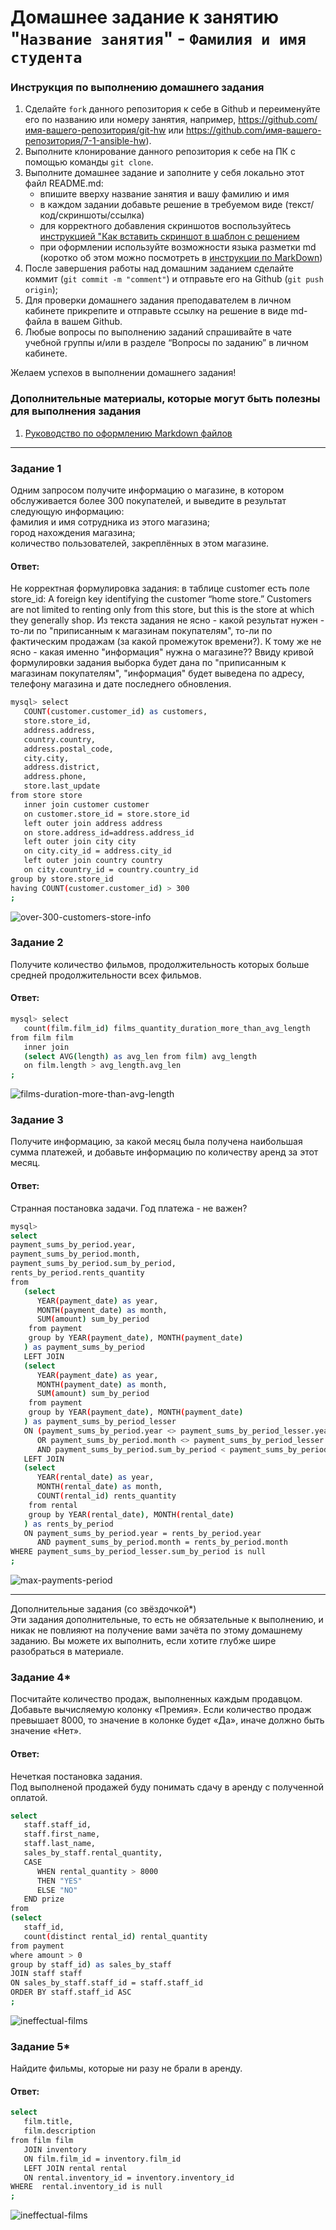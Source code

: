 # Домашнее задание к занятию "`Название занятия`" - `Фамилия и имя студента`


### Инструкция по выполнению домашнего задания

   1. Сделайте `fork` данного репозитория к себе в Github и переименуйте его по названию или номеру занятия, например, https://github.com/имя-вашего-репозитория/git-hw или  https://github.com/имя-вашего-репозитория/7-1-ansible-hw).
   2. Выполните клонирование данного репозитория к себе на ПК с помощью команды `git clone`.
   3. Выполните домашнее задание и заполните у себя локально этот файл README.md:
      - впишите вверху название занятия и вашу фамилию и имя
      - в каждом задании добавьте решение в требуемом виде (текст/код/скриншоты/ссылка)
      - для корректного добавления скриншотов воспользуйтесь [инструкцией "Как вставить скриншот в шаблон с решением](https://github.com/netology-code/sys-pattern-homework/blob/main/screen-instruction.md)
      - при оформлении используйте возможности языка разметки md (коротко об этом можно посмотреть в [инструкции  по MarkDown](https://github.com/netology-code/sys-pattern-homework/blob/main/md-instruction.md))
   4. После завершения работы над домашним заданием сделайте коммит (`git commit -m "comment"`) и отправьте его на Github (`git push origin`);
   5. Для проверки домашнего задания преподавателем в личном кабинете прикрепите и отправьте ссылку на решение в виде md-файла в вашем Github.
   6. Любые вопросы по выполнению заданий спрашивайте в чате учебной группы и/или в разделе “Вопросы по заданию” в личном кабинете.
   
Желаем успехов в выполнении домашнего задания!
   
### Дополнительные материалы, которые могут быть полезны для выполнения задания

1. [Руководство по оформлению Markdown файлов](https://gist.github.com/Jekins/2bf2d0638163f1294637#Code)

---

### Задание 1
Одним запросом получите информацию о магазине, в котором обслуживается более 300 покупателей, и выведите в результат следующую информацию:  
фамилия и имя сотрудника из этого магазина;  
город нахождения магазина;  
количество пользователей, закреплённых в этом магазине.  
#### Ответ:  
Не корректная формулировка задания: в таблице customer есть поле store_id: A foreign key identifying the customer “home store.” Customers are not limited to renting only from this store, but this is the store at which they generally shop.
Из текста задания не ясно - какой результат нужен - то-ли по "приписанным к магазинам покупателям", то-ли по фактическим продажам (за какой промежуток времени?).
К тому же не ясно - какая именно "информация" нужна о магазине?? 
Ввиду кривой формулировки задания выборка будет дана по "приписанным к магазинам покупателям", "информация" будет выведена по адресу, телефону магазина и дате последнего обновления.
``` bash
mysql> select
   COUNT(customer.customer_id) as customers,
   store.store_id,
   address.address,
   country.country,
   address.postal_code,
   city.city,
   address.district,
   address.phone,
   store.last_update
from store store
   inner join customer customer
   on customer.store_id = store.store_id
   left outer join address address
   on store.address_id=address.address_id
   left outer join city city
   on city.city_id = address.city_id
   left outer join country country
   on city.country_id = country.country_id
group by store.store_id
having COUNT(customer.customer_id) > 300
;
```  
![over-300-customers-store-info](04-img/12-04-sql-task-1-store-info.png)


### Задание 2  
Получите количество фильмов, продолжительность которых больше средней продолжительности всех фильмов.  
#### Ответ: 
``` bash
mysql> select
   count(film.film_id) films_quantity_duration_more_than_avg_length
from film film
   inner join
   (select AVG(length) as avg_len from film) avg_length
   on film.length > avg_length.avg_len
;
```  
![films-duration-more-than-avg-length](04-img/12-04-sql-task-2-films-duration-more-than-avg-length.png)  
  
### Задание 3  
Получите информацию, за какой месяц была получена наибольшая сумма платежей, и добавьте информацию по количеству аренд за этот месяц.  
#### Ответ:  
Странная постановка задачи. Год платежа - не важен?  
``` bash
mysql> 
select 
payment_sums_by_period.year,
payment_sums_by_period.month,
payment_sums_by_period.sum_by_period,
rents_by_period.rents_quantity
from
   (select 
      YEAR(payment_date) as year, 
      MONTH(payment_date) as month, 
      SUM(amount) sum_by_period
    from payment
    group by YEAR(payment_date), MONTH(payment_date)
   ) as payment_sums_by_period
   LEFT JOIN 
   (select 
      YEAR(payment_date) as year, 
      MONTH(payment_date) as month, 
      SUM(amount) sum_by_period
    from payment
    group by YEAR(payment_date), MONTH(payment_date) 
   ) as payment_sums_by_period_lesser
   ON (payment_sums_by_period.year <> payment_sums_by_period_lesser.year
      OR payment_sums_by_period.month <> payment_sums_by_period_lesser.month)
      AND payment_sums_by_period.sum_by_period < payment_sums_by_period_lesser.sum_by_period
   LEFT JOIN
   (select
      YEAR(rental_date) as year, 
      MONTH(rental_date) as month,
      COUNT(rental_id) rents_quantity
    from rental
    group by YEAR(rental_date), MONTH(rental_date)
   ) as rents_by_period
   ON payment_sums_by_period.year = rents_by_period.year
      AND payment_sums_by_period.month = rents_by_period.month
WHERE payment_sums_by_period_lesser.sum_by_period is null
;
```
![max-payments-period](04-img/12-04-sql-task-3-max-payments-period.png)  
  
--- 

Дополнительные задания (со звёздочкой*)  
Эти задания дополнительные, то есть не обязательные к выполнению, и никак не повлияют на получение вами зачёта по этому домашнему заданию. Вы можете их выполнить, если хотите глубже шире разобраться в материале.  
  
### Задание 4*  
Посчитайте количество продаж, выполненных каждым продавцом. Добавьте вычисляемую колонку «Премия». Если количество продаж превышает 8000, то значение в колонке будет «Да», иначе должно быть значение «Нет».  
#### Ответ:  
Нечеткая постановка задания.  
Под выполненой продажей буду понимать сдачу в аренду с полученной оплатой.  
``` bash
select
   staff.staff_id,
   staff.first_name,
   staff.last_name,
   sales_by_staff.rental_quantity,
   CASE
      WHEN rental_quantity > 8000
      THEN "YES"
      ELSE "NO"
   END prize
from
(select
   staff_id,
   count(distinct rental_id) rental_quantity
from payment
where amount > 0
group by staff_id) as sales_by_staff
JOIN staff staff
ON sales_by_staff.staff_id = staff.staff_id
ORDER BY staff.staff_id ASC
;
```  
![ineffectual-films](04-img/12-04-sql-task-4.png)  
  
### Задание 5*  
Найдите фильмы, которые ни разу не брали в аренду.  
#### Ответ:  
``` bash
select
   film.title,
   film.description
from film film
   JOIN inventory
   ON film.film_id = inventory.film_id
   LEFT JOIN rental rental
   ON rental.inventory_id = inventory.inventory_id
WHERE  rental.inventory_id is null
;
```
![ineffectual-films](04-img/12-04-sql-task-5.png)
